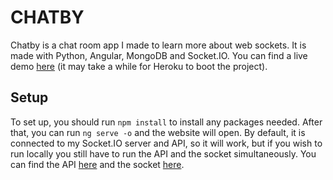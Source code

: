 # CHATBY
Chatby is a chat room app I made to learn more about web sockets. It is made with Python, Angular, MongoDB and Socket.IO. You can find a live demo [here](http://chatby-api.herokuapp.com/) (it may take a while for Heroku to boot the project).

## Setup
To set up, you should run `npm install` to install any packages needed. After that, you can run `ng serve -o` and the website will open. By default, it is connected to my Socket.IO server and API, so it will work, but if you wish to run locally you still have to run the API and the socket simultaneously. You can find the API [here](https://github.com/vbruzzi/quizzy-api) and the socket [here](https://github.com/vbruzzi/chatby-socket).
